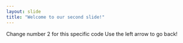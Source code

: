 ```yaml
---
layout: slide
title: "Welcome to our second slide!"
---
```

Change number 2 for this specific code
Use the left arrow to go back!
